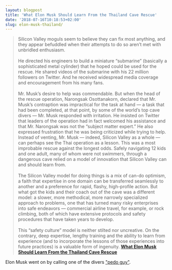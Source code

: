 ```yaml
---
layout: blogpost
title: 'What Elon Musk Should Learn From the Thailand Cave Rescue'
date: '2018-07-16T10:18:53+02:00'
slug: elon-musk-thailand/
---
```

>Silicon Valley moguls seem to believe they can fix most anything, and they appear befuddled when their attempts to do so aren’t met with unbridled enthusiasm.<br /><br />He directed his engineers to build a miniature “submarine” (basically a sophisticated metal cylinder) that he hoped could be used for the rescue. He shared videos of the submarine with his 22 million followers on Twitter. And he received widespread media coverage and encouragement from his many fans.<br /><br />
Mr. Musk’s desire to help was commendable. But when the head of the rescue operation, Narongsak Osottanakorn, declared that Mr. Musk’s contraption was impractical for the task at hand — a task that had been completed, at that point, by some of the world’s top cave divers — Mr. Musk responded with irritation. He insisted on Twitter that leaders of the operation had in fact welcomed his assistance and that Mr. Narongsak was not the “subject matter expert.” He also expressed frustration that he was being criticized while trying to help.
Instead of venting, Mr. Musk — indeed, Silicon Valley as a whole — can perhaps see the Thai operation as a lesson. This was a most improbable rescue against the longest odds. Safely navigating 12 kids and one adult, many of whom were not swimmers, through a dangerous cave relied on a model of innovation that Silicon Valley can and should learn from.<br /><br />
The Silicon Valley model for doing things is a mix of can-do optimism, a faith that expertise in one domain can be transferred seamlessly to another and a preference for rapid, flashy, high-profile action. But what got the kids and their coach out of the cave was a different model: a slower, more methodical, more narrowly specialized approach to problems, one that has turned many risky enterprises into safe endeavors — commercial airline travel, for example, or rock climbing, both of which have extensive protocols and safety procedures that have taken years to develop.<br /><br />
This “safety culture” model is neither stilted nor uncreative. On the contrary, deep expertise, lengthy training and the ability to learn from experience (and to incorporate the lessons of those experiences into future practices) is a valuable form of ingenuity.
**[What Elon Musk Should Learn From the Thailand Cave Rescue](https://www.nytimes.com/2018/07/14/opinion/sunday/elon-musk-thailand-hubris.html)**

Elon Musk went on by calling one of the divers ["pedo guy"](https://twitter.com/RMac18/status/1018504448396546048). 
